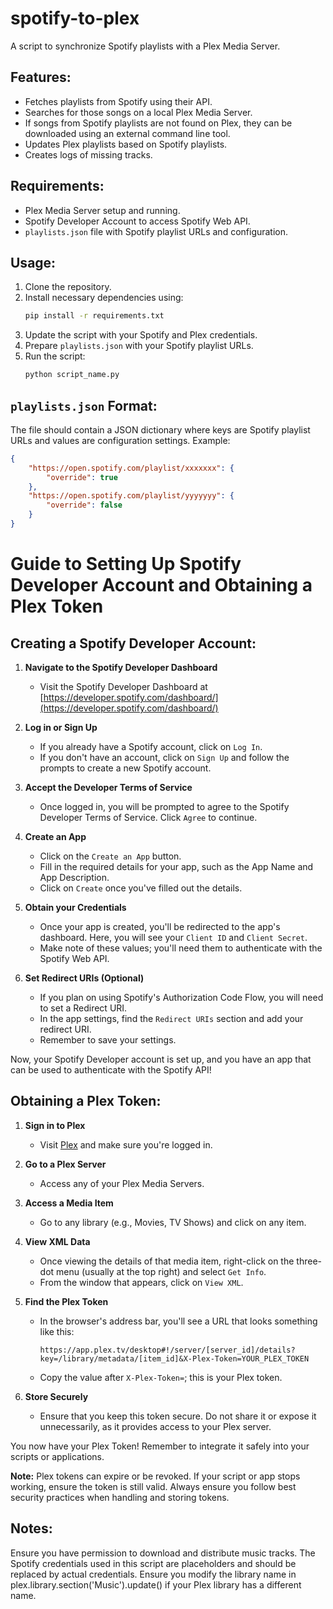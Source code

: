 # spotify-to-plex
A script to synchronize Spotify playlists with a Plex Media Server.

## Features:
- Fetches playlists from Spotify using their API.
- Searches for those songs on a local Plex Media Server.
- If songs from Spotify playlists are not found on Plex, they can be downloaded using an external command line tool.
- Updates Plex playlists based on Spotify playlists.
- Creates logs of missing tracks.

## Requirements:
- Plex Media Server setup and running.
- Spotify Developer Account to access Spotify Web API.
- `playlists.json` file with Spotify playlist URLs and configuration.

## Usage:

1. Clone the repository.
2. Install necessary dependencies using:
    ```bash
    pip install -r requirements.txt
    ```
3. Update the script with your Spotify and Plex credentials.
4. Prepare `playlists.json` with your Spotify playlist URLs.
5. Run the script:
    ```bash
    python script_name.py
    ```

## `playlists.json` Format:
The file should contain a JSON dictionary where keys are Spotify playlist URLs and values are configuration settings. Example:
```json
{
    "https://open.spotify.com/playlist/xxxxxxx": {
        "override": true
    },
    "https://open.spotify.com/playlist/yyyyyyy": {
        "override": false
    }
}
```

# Guide to Setting Up Spotify Developer Account and Obtaining a Plex Token

## Creating a Spotify Developer Account:

1. **Navigate to the Spotify Developer Dashboard**
   - Visit the Spotify Developer Dashboard at [https://developer.spotify.com/dashboard/](https://developer.spotify.com/dashboard/)

2. **Log in or Sign Up**
   - If you already have a Spotify account, click on `Log In`.
   - If you don't have an account, click on `Sign Up` and follow the prompts to create a new Spotify account.

3. **Accept the Developer Terms of Service**
   - Once logged in, you will be prompted to agree to the Spotify Developer Terms of Service. Click `Agree` to continue.

4. **Create an App**
   - Click on the `Create an App` button.
   - Fill in the required details for your app, such as the App Name and App Description.
   - Click on `Create` once you've filled out the details.

5. **Obtain your Credentials**
   - Once your app is created, you'll be redirected to the app's dashboard. Here, you will see your `Client ID` and `Client Secret`.
   - Make note of these values; you'll need them to authenticate with the Spotify Web API.

6. **Set Redirect URIs (Optional)**
   - If you plan on using Spotify's Authorization Code Flow, you will need to set a Redirect URI.
   - In the app settings, find the `Redirect URIs` section and add your redirect URI.
   - Remember to save your settings.

Now, your Spotify Developer account is set up, and you have an app that can be used to authenticate with the Spotify API!

## Obtaining a Plex Token:

1. **Sign in to Plex**
   - Visit [Plex](https://www.plex.tv/) and make sure you're logged in.

2. **Go to a Plex Server**
   - Access any of your Plex Media Servers.

3. **Access a Media Item**
   - Go to any library (e.g., Movies, TV Shows) and click on any item.

4. **View XML Data**
   - Once viewing the details of that media item, right-click on the three-dot menu (usually at the top right) and select `Get Info`.
   - From the window that appears, click on `View XML`.

5. **Find the Plex Token**
   - In the browser's address bar, you'll see a URL that looks something like this:
     ```
     https://app.plex.tv/desktop#!/server/[server_id]/details?key=/library/metadata/[item_id]&X-Plex-Token=YOUR_PLEX_TOKEN
     ```
   - Copy the value after `X-Plex-Token=`; this is your Plex token.

6. **Store Securely**
   - Ensure that you keep this token secure. Do not share it or expose it unnecessarily, as it provides access to your Plex server.

You now have your Plex Token! Remember to integrate it safely into your scripts or applications.

**Note:** Plex tokens can expire or be revoked. If your script or app stops working, ensure the token is still valid. Always ensure you follow best security practices when handling and storing tokens.


## Notes:
Ensure you have permission to download and distribute music tracks.
The Spotify credentials used in this script are placeholders and should be replaced by actual credentials.
Ensure you modify the library name in plex.library.section('Music').update() if your Plex library has a different name.
